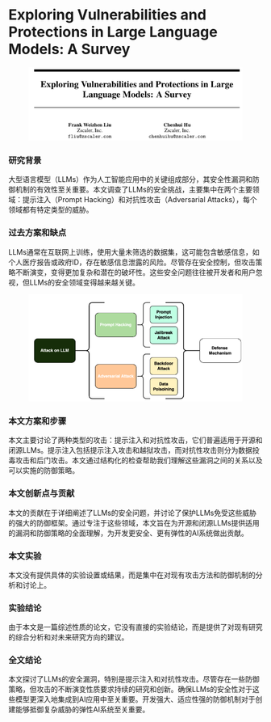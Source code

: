 # Exploring Vulnerabilities and Protections in Large Language Models: A Survey

<figure><img src="../.gitbook/assets/image (6) (1) (1) (1).png" alt=""><figcaption></figcaption></figure>

### 研究背景

大型语言模型（LLMs）作为人工智能应用中的关键组成部分，其安全性漏洞和防御机制的有效性至关重要。本文调查了LLMs的安全挑战，主要集中在两个主要领域：提示注入（Prompt Hacking）和对抗性攻击（Adversarial Attacks），每个领域都有特定类型的威胁。

### 过去方案和缺点

LLMs通常在互联网上训练，使用大量未筛选的数据集，这可能包含敏感信息，如个人医疗报告或政府ID，存在敏感信息泄露的风险。尽管存在安全控制，但攻击策略不断演变，变得更加复杂和潜在的破坏性。这些安全问题往往被开发者和用户忽视，但LLMs的安全领域变得越来越关键。

<figure><img src="../.gitbook/assets/image (7) (1) (1) (1).png" alt=""><figcaption></figcaption></figure>

### 本文方案和步骤

本文主要讨论了两种类型的攻击：提示注入和对抗性攻击，它们普遍适用于开源和闭源LLMs。提示注入包括提示注入攻击和越狱攻击，而对抗性攻击则分为数据投毒攻击和后门攻击。本文通过结构化的检查帮助我们理解这些漏洞之间的关系以及可以实施的防御策略。

### 本文创新点与贡献

本文的贡献在于详细阐述了LLMs的安全问题，并讨论了保护LLMs免受这些威胁的强大的防御框架。通过专注于这些领域，本文旨在为开源和闭源LLMs提供适用的漏洞和防御策略的全面理解，为开发更安全、更有弹性的AI系统做出贡献。

### 本文实验

本文没有提供具体的实验设置或结果，而是集中在对现有攻击方法和防御机制的分析和讨论上。

### 实验结论

由于本文是一篇综述性质的论文，它没有直接的实验结论，而是提供了对现有研究的综合分析和对未来研究方向的建议。

### 全文结论

本文探讨了LLMs的安全漏洞，特别是提示注入和对抗性攻击。尽管存在一些防御策略，但攻击的不断演变性质要求持续的研究和创新。确保LLMs的安全性对于这些模型更深入地集成到AI应用中至关重要。开发强大、适应性强的防御机制对于创建能够抵御复杂威胁的弹性AI系统至关重要。
